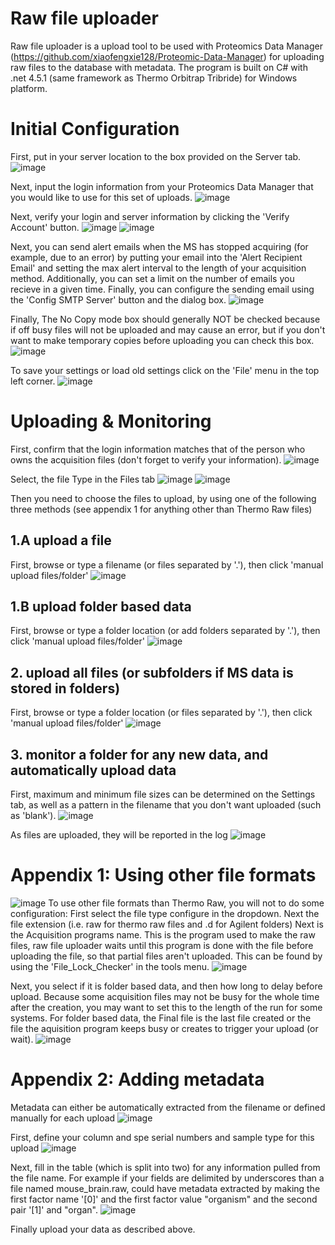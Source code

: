 # Raw file uploader
Raw file uploader is a upload tool to be used with Proteomics Data Manager (https://github.com/xiaofengxie128/Proteomic-Data-Manager) for uploading raw files to the database with metadata. The program is built on C# with .net 4.5.1 (same framework as Thermo Orbitrap Tribride) for Windows platform.


# Initial Configuration
First, put in your server location to the box provided on the Server tab.
![image](https://user-images.githubusercontent.com/26573132/200887576-8a94b7f7-84db-4e7b-9850-b7467a79edc7.png)

Next, input the login information from your Proteomics Data Manager that you would like to use for this set of uploads.
![image](https://user-images.githubusercontent.com/26573132/200887702-8a7b120b-05d2-44f6-b431-979684e2efd0.png)

Next, verify your login and server information by clicking the 'Verify Account' button.
![image](https://user-images.githubusercontent.com/26573132/200887810-57c12e76-c753-4167-beea-6ab0adeb22f2.png)
![image](https://user-images.githubusercontent.com/26573132/200888383-dcbb64a4-a1e7-46a2-975f-780f408fd26f.png)

Next, you can send alert emails when the MS has stopped acquiring (for example, due to an error) by putting your email into the 'Alert Recipient Email' and setting the max alert interval to the length of your acquisition method. Additionally, you can set a limit on the number of emails you recieve in a given time. Finally, you can configure the sending email using the 'Config SMTP Server' button and the dialog box.
![image](https://user-images.githubusercontent.com/26573132/200888685-498d3375-f08b-4129-9594-323e9714f80a.png)


Finally, The No Copy mode box should generally NOT be checked because if off busy files will not be uploaded and may cause an error, but if you don't want to make temporary copies before uploading you can check this box.
![image](https://user-images.githubusercontent.com/26573132/200888821-13cc891f-89a7-4101-9d25-0b2a13f7ebe2.png)

To save your settings or load old settings click on the 'File' menu in the top left corner.
![image](https://user-images.githubusercontent.com/26573132/200889326-fb682343-cc56-4aa9-ba4d-efd7e7547702.png)


# Uploading & Monitoring

First, confirm that the login information matches that of the person who owns the acquisition files (don't forget to verify your information).
![image](https://user-images.githubusercontent.com/26573132/200889836-c2cccf59-3989-4a53-8b63-fd5419019422.png)

Select, the file Type in the Files tab
![image](https://user-images.githubusercontent.com/26573132/200891671-0036e3d5-f034-4ea0-8214-adc9244de8d5.png)
![image](https://user-images.githubusercontent.com/26573132/200892155-3616b3d7-d6fe-45ea-bd1f-ebb5d1814909.png)

Then you need to choose the files to upload, by using one of the following three methods (see appendix 1 for anything other than Thermo Raw files)

## 1.A upload a file
First, browse or type a filename (or files separated by '.'), then click 'manual upload files/folder'
![image](https://user-images.githubusercontent.com/26573132/200890974-330123ea-6b47-44cc-99f9-fed62c797d5a.png)

## 1.B upload folder based data
First, browse or type a folder location (or add folders separated by '.'), then click 'manual upload files/folder'
![image](https://user-images.githubusercontent.com/26573132/200892660-25affbb9-a508-4321-aa26-2bfbcab98dec.png)


## 2. upload all files (or subfolders if MS data is stored in folders)
First, browse or type a folder location (or files separated by '.'), then click 'manual upload files/folder'
![image](https://user-images.githubusercontent.com/26573132/200893339-259a2ae6-e4d4-4482-9f6d-64813ab6f5cd.png)

## 3. monitor a folder for any new data, and automatically upload data
First, maximum and minimum file sizes can be determined on the Settings tab, as well as a pattern in the filename that you don't want uploaded (such as 'blank').
![image](https://user-images.githubusercontent.com/26573132/200889552-4eba4ac6-cc42-4e8f-b5e3-d9baddc51f93.png)

As files are uploaded, they will be reported in the log
![image](https://user-images.githubusercontent.com/26573132/200893439-c126edb5-d2e5-4847-8551-71a23fe26600.png)


# Appendix 1: Using other file formats
![image](https://user-images.githubusercontent.com/26573132/200893928-30645240-413c-4724-8cf4-37530673e63f.png)
To use other file formats than Thermo Raw, you will not to do some configuration:
First select the file type configure in the dropdown.
Next the file extension (i.e. raw for thermo raw files and .d for Agilent folders)
Next is the Acquisition programs name. This is the program used to make the raw files, raw file uploader waits until this program is done with the file before uploading the file, so that partial files aren't uploaded. 
This can be found by using the 'File_Lock_Checker' in the tools menu.
![image](https://user-images.githubusercontent.com/26573132/200896911-5fed90b5-0aaf-4ade-88e3-2837b835aef8.png)

Next, you select if it is folder based data, and then how long to delay before upload. Because some acquisition files may not be busy for the whole time after the creation, you may want to set this to the length of the run for some systems. For folder based data, the Final file is the last file created or the file the aquisition program keeps busy or creates to trigger your upload (or wait). 
![image](https://user-images.githubusercontent.com/26573132/200897278-5c99ad2b-6c39-4398-b151-5ce530bc78f0.png)


# Appendix 2: Adding metadata
Metadata can either be automatically extracted from the filename or defined manually for each upload
![image](https://user-images.githubusercontent.com/26573132/200898020-ee3b1b02-4459-473f-b45c-3b497e56ae6e.png)

First, define your column and spe serial numbers and sample type for this upload
![image](https://user-images.githubusercontent.com/26573132/200898274-3ed26696-8a28-48c6-9f8b-f6399a372b4b.png)

Next, fill in the table (which is split into two) for any information pulled from the file name. For example if your fields are delimited by underscores than a file named mouse_brain.raw, could have metadata extracted by making the first factor name '\[0]' and the first factor value "organism" and the second pair '\[1]' and "organ".
![image](https://user-images.githubusercontent.com/26573132/200899184-97800ae5-a8d3-44e7-af2b-26d80dcd0750.png)

Finally upload your data as described above.



